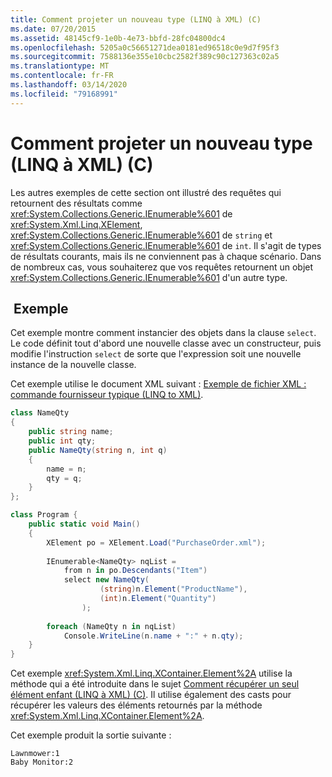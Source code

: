 ```yaml
---
title: Comment projeter un nouveau type (LINQ à XML) (C)
ms.date: 07/20/2015
ms.assetid: 48145cf9-1e0b-4e73-bbfd-28fc04800dc4
ms.openlocfilehash: 5205a0c56651271dea0181ed96518c0e9d7f95f3
ms.sourcegitcommit: 7588136e355e10cbc2582f389c90c127363c02a5
ms.translationtype: MT
ms.contentlocale: fr-FR
ms.lasthandoff: 03/14/2020
ms.locfileid: "79168991"
---
```

# <a name="how-to-project-a-new-type-linq-to-xml-c"></a>Comment projeter un nouveau type (LINQ à XML) (C)

Les autres exemples de cette section ont illustré des requêtes qui retournent des résultats comme <xref:System.Collections.Generic.IEnumerable%601> de <xref:System.Xml.Linq.XElement>, <xref:System.Collections.Generic.IEnumerable%601> de `string` et <xref:System.Collections.Generic.IEnumerable%601> de `int`. Il s'agit de types de résultats courants, mais ils ne conviennent pas à chaque scénario. Dans de nombreux cas, vous souhaiterez que vos requêtes retournent un objet <xref:System.Collections.Generic.IEnumerable%601> d'un autre type.

## <a name="example"></a> Exemple

Cet exemple montre comment instancier des objets dans la clause `select`. Le code définit tout d'abord une nouvelle classe avec un constructeur, puis modifie l'instruction `select` de sorte que l'expression soit une nouvelle instance de la nouvelle classe.

Cet exemple utilise le document XML suivant : [Exemple de fichier XML : commande fournisseur typique (LINQ to XML)](./sample-xml-file-typical-purchase-order-linq-to-xml-1.md).

```csharp
class NameQty
{
    public string name;
    public int qty;
    public NameQty(string n, int q)
    {
        name = n;
        qty = q;
    }
};

class Program {
    public static void Main()
    {
        XElement po = XElement.Load("PurchaseOrder.xml");
  
        IEnumerable<NameQty> nqList =
            from n in po.Descendants("Item")
            select new NameQty(
                    (string)n.Element("ProductName"),
                    (int)n.Element("Quantity")
                );
  
        foreach (NameQty n in nqList)
            Console.WriteLine(n.name + ":" + n.qty);
    }
}
```

Cet exemple <xref:System.Xml.Linq.XContainer.Element%2A> utilise la méthode qui a été introduite dans le sujet [Comment récupérer un seul élément enfant (LINQ à XML) (C)](how-to-retrieve-a-single-child-element-linq-to-xml.md). Il utilise également des casts pour récupérer les valeurs des éléments retournés par la méthode <xref:System.Xml.Linq.XContainer.Element%2A>.  

Cet exemple produit la sortie suivante :

```output
Lawnmower:1
Baby Monitor:2
```
